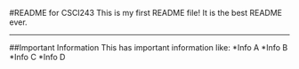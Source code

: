 #README for CSCI243
This is my first README file! It is the best README ever.
***
##Important Information
This has important information like:
*Info A
*Info B
*Info C
*Info D


